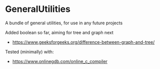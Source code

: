 # GeneralUtilities
A bundle of general utilities, for use in any future projects


Added boolean so far, aiming for tree and graph next
 - https://www.geeksforgeeks.org/difference-between-graph-and-tree/


Tested (minimally) with:
 - https://www.onlinegdb.com/online_c_compiler
